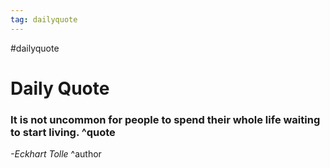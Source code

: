 ```yaml
---
tag: dailyquote
---
```


#dailyquote

# Daily Quote

### It is not uncommon for people to spend their whole life waiting to start living. ^quote
*-Eckhart Tolle* ^author
